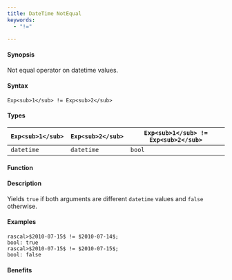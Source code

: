```yaml
---
title: DateTime NotEqual
keywords:
  - "!="

---
```


#### Synopsis

Not equal operator on datetime values.

#### Syntax

`Exp<sub>1</sub> != Exp<sub>2</sub>`

#### Types

| `Exp<sub>1</sub>`      | `Exp<sub>2</sub>`      | `Exp<sub>1</sub> != Exp<sub>2</sub>`  |
| --- | --- | --- |
| `datetime`     |  `datetime`    | `bool`                |


#### Function

#### Description

Yields `true` if both arguments are different `datetime` values and `false` otherwise.

#### Examples


```rascal-shell
rascal>$2010-07-15$ != $2010-07-14$;
bool: true
rascal>$2010-07-15$ != $2010-07-15$;
bool: false
```

#### Benefits


